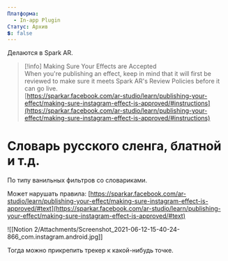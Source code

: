 ```yaml
---
Платформа:
  - In-app Plugin
Статус: Архив
💲: false
---
```

Делаются в Spark AR.

> [!info] Making Sure Your Effects are Accepted  
> When you're publishing an effect, keep in mind that it will first be reviewed to make sure it meets Spark AR's Review Policies before it can go live.  
> [https://sparkar.facebook.com/ar-studio/learn/publishing-your-effect/making-sure-instagram-effect-is-approved/#instructions](https://sparkar.facebook.com/ar-studio/learn/publishing-your-effect/making-sure-instagram-effect-is-approved/#instructions)  

# Словарь русского сленга, блатной и т.д.

По типу ванильных фильтров со словариками.

Может нарушать правила: [https://sparkar.facebook.com/ar-studio/learn/publishing-your-effect/making-sure-instagram-effect-is-approved/#text](https://sparkar.facebook.com/ar-studio/learn/publishing-your-effect/making-sure-instagram-effect-is-approved/#text)

![[Notion 2/Attachments/Screenshot_2021-06-12-15-40-24-866_com.instagram.android.jpg]]

Тогда можно прикрепить трекер к какой-нибудь точке.
